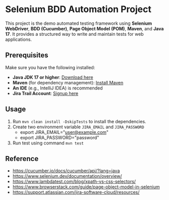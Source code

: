 # Selenium BDD Automation Project

This project is the demo automated testing framework using **Selenium WebDriver**, **BDD (Cucumber)**, **Page Object Model (POM)**, **Maven**, and **Java 17**. It provides a structured way to write and maintain tests for web applications.

## Prerequisites

Make sure you have the following installed:

- **Java JDK 17 or higher**: [Download here](https://www.oracle.com/java/technologies/javase/jdk17-archive-downloads.html)
- **Maven** (for dependency management): [Install Maven](https://maven.apache.org/install.html) 
- **An IDE** (e.g., IntelliJ IDEA) is recommended
- **Jira Trail Account**: [Signup here](https://www.atlassian.com/try/cloud/signup?bundle=jira-software&edition=standard) 

## Usage

1. Run `mvn clean install -DskipTests` to install the dependencies.
2. Create two environment variable `JIRA_EMAIL` and `JIRA_PASSWORD`
   - export JIRA_EMAIL="user@example.com"
   - export JIRA_PASSWORD="password"
3. Run test using command `mvn test`

## Reference
- https://cucumber.io/docs/cucumber/api/?lang=java
- https://www.selenium.dev/documentation/overview/
- https://www.lambdatest.com/blog/xpath-vs-css-selectors/
- https://www.browserstack.com/guide/page-object-model-in-selenium
- https://support.atlassian.com/jira-software-cloud/resources/

